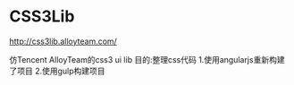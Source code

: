 # CSS3Lib
http://css3lib.alloyteam.com/

仿Tencent AlloyTeam的css3 ui lib
目的:整理css代码
1.使用angularjs重新构建了项目
2.使用gulp构建项目
